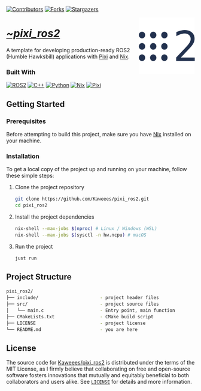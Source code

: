 <!-- PROJECT SHIELDS -->
<!--
*** I'm using markdown "reference style" links for readability.
*** Reference links are enclosed in brackets [ ] instead of parentheses ( ).
*** See the bottom of this document for the declaration of the reference variables
*** for contributors-url, forks-url, etc. This is an optional, concise syntax you may use.
*** https://www.markdownguide.org/basic-syntax/#reference-style-links
-->
<div align="left">

[![Contributors][contributors-shield]][contributors-url]
[![Forks][forks-shield]][forks-url]
[![Stargazers][stars-shield]][stars-url]

</div>

<a href="https://github.com/Kaweees/pixi_ros2">
  <img alt="ROS2 Logo" src="assets/img/ros2.png" align="right" width="150">
</a>

<div align="left">
  <h1><em><a href="https://github.com/Kaweees/pixi_ros2">~pixi_ros2</a></em></h1>
</div>

<!-- ABOUT THE PROJECT -->

A template for developing production-ready ROS2 (Humble Hawksbill) applications with [Pixi](https://pixi.sh/) and [Nix](https://nixos.org/).

### Built With

[![ROS2][ROS2-shield]][ROS2-url]
[![C++][C++-shield]][C++-url]
[![Python][Python-shield]][Python-url]
[![Nix][Nix-shield]][Nix-url]
[![Pixi][Pixi-shield]][Pixi-url]

<!-- GETTING STARTED -->

## Getting Started

### Prerequisites

Before attempting to build this project, make sure you have [Nix](https://nixos.org/download.html) installed on your machine.

### Installation

To get a local copy of the project up and running on your machine, follow these simple steps:

1. Clone the project repository

   ```sh
   git clone https://github.com/Kaweees/pixi_ros2.git
   cd pixi_ros2
   ```

2. Install the project dependencies

   ```sh
   nix-shell --max-jobs $(nproc) # Linux / Windows (WSL)
   nix-shell --max-jobs $(sysctl -n hw.ncpu) # macOS
   ```

3. Run the project

   ```sh
   just run
   ```

<!-- PROJECT FILE STRUCTURE -->

## Project Structure

```sh
pixi_ros2/
├── include/                       - project header files
├── src/                           - project source files
│   └── main.c                     - Entry point, main function
├── CMakeLists.txt                 - CMake build script
├── LICENSE                        - project license
└── README.md                      - you are here
```

## License

The source code for [Kaweees/pixi_ros2](https://github.com/Kaweees/pixi_ros2) is distributed under the terms of the MIT License, as I firmly believe that collaborating on free and open-source software fosters innovations that mutually and equitably beneficial to both collaborators and users alike. See [`LICENSE`](./LICENSE) for details and more information.

<!-- MARKDOWN LINKS & IMAGES -->
<!-- https://www.markdownguide.org/basic-syntax/#reference-style-links -->

[contributors-shield]: https://img.shields.io/github/contributors/Kaweees/ros2.svg?style=for-the-badge
[contributors-url]: https://github.com/Kaweees/ros2/graphs/contributors
[forks-shield]: https://img.shields.io/github/forks/Kaweees/ros2.svg?style=for-the-badge
[forks-url]: https://github.com/Kaweees/ros2/network/members
[stars-shield]: https://img.shields.io/github/stars/Kaweees/ros2.svg?style=for-the-badge
[stars-url]: https://github.com/Kaweees/ros2/stargazers

<!-- MARKDOWN SHIELD BAGDES & LINKS -->
<!-- https://github.com/Ileriayo/markdown-badges -->

[ROS2-shield]: https://img.shields.io/badge/ROS2-%23008080.svg?style=for-the-badge&logo=ros&logoColor=22314E&labelColor=222222&color=22314E
[ROS2-url]: https://www.ros.org/
[C++-shield]: https://img.shields.io/badge/C++-%23008080.svg?style=for-the-badge&logo=c%2B%2B&logoColor=004482&labelColor=222222&color=004482
[C++-url]: https://isocpp.org/
[Python-shield]: https://img.shields.io/badge/Python-%23008080.svg?style=for-the-badge&logo=python&logoColor=FFDD54&labelColor=222222&color=306998
[Python-url]: https://www.python.org/
[Nix-shield]: https://img.shields.io/badge/NIX-%23008080.svg?style=for-the-badge&logo=NixOS&logoColor=5277C3&labelColor=222222&color=5277C3
[Nix-url]: https://nixos.org/
[Pixi-shield]: https://img.shields.io/badge/Pixi-%23008080.svg?style=for-the-badge&logo=Pixi&logoColor=F9C405&labelColor=222222&color=F9C405
[Pixi-url]: https://pixi.sh/
